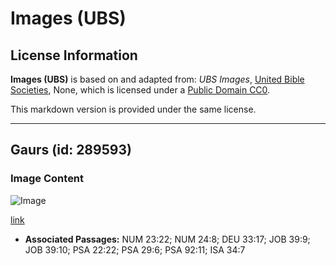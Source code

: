 # Images (UBS)

## License Information

**Images (UBS)** is based on and adapted from: _UBS Images_, [United Bible Societies](https://unitedbiblesocieties.org/), None, which is licensed under a [Public Domain CC0](https://creativecommons.org/public-domain/cc0/).

This markdown version is provided under the same license.



--------------------------------

## Gaurs (id: 289593)

### Image Content

![Image](https://cdn.aquifer.bible/aquifer-content/resources/Media/WEB-0255_gaurs.jpg)

[link](https://cdn.aquifer.bible/aquifer-content/resources/Media/WEB-0255_gaurs.jpg)

* **Associated Passages:** NUM 23:22; NUM 24:8; DEU 33:17; JOB 39:9; JOB 39:10; PSA 22:22; PSA 29:6; PSA 92:11; ISA 34:7


